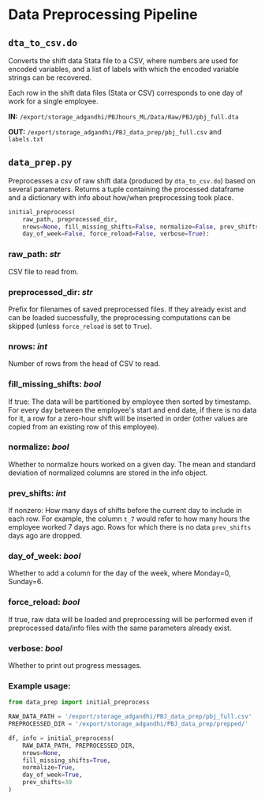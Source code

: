 # Data Preprocessing Pipeline

## `dta_to_csv.do`
Converts the shift data Stata file to a CSV, where numbers are used for encoded variables, and a list of labels with which the encoded variable strings can be recovered.

Each row in the shift data files (Stata or CSV) corresponds to one day of work for a single employee.

**IN:** `/export/storage_adgandhi/PBJhours_ML/Data/Raw/PBJ/pbj_full.dta`

**OUT:** `/export/storage_adgandhi/PBJ_data_prep/pbj_full.csv` and `labels.txt`

## `data_prep.py`
Preprocesses a csv of raw shift data (produced by `dta_to_csv.do`) based on several parameters. Returns a tuple containing the processed dataframe and a dictionary with info about how/when preprocessing took place.
```py
initial_preprocess(
    raw_path, preprocessed_dir,
    nrows=None, fill_missing_shifts=False, normalize=False, prev_shifts=0,
    day_of_week=False, force_reload=False, verbose=True):
```
### raw_path: ***str***
CSV file to read from.

### preprocessed_dir: ***str***
Prefix for filenames of saved preprocessed files. If they already exist and can be loaded successfully, the preprocessing computations can be skipped (unless `force_reload` is set to `True`).

### nrows: ***int***
Number of rows from the head of CSV to read.

### fill_missing_shifts: ***bool***
If true: The data will be partitioned by employee then sorted by timestamp. For every day between the employee's start and end date, if there is no data for it, a row for a zero-hour shift will be inserted in order (other values are copied from an existing row of this employee).

### normalize: ***bool***
Whether to normalize hours worked on a given day. The mean and standard deviation of normalized columns are stored in the info object.

### prev_shifts: ***int***
If nonzero: How many days of shifts before the current day to include in each row. For example, the column `t_7` would refer to how many hours the employee worked 7 days ago. Rows for which there is no data `prev_shifts` days ago are dropped.

### day_of_week: ***bool***
Whether to add a column for the day of the week, where Monday=0, Sunday=6.

### force_reload: ***bool***
If true, raw data will be loaded and preprocessing will be performed even if preprocessed data/info files with the same parameters already exist.

### verbose: ***bool***
Whether to print out progress messages.

### Example usage:
```py
from data_prep import initial_preprocess

RAW_DATA_PATH = '/export/storage_adgandhi/PBJ_data_prep/pbj_full.csv'
PREPROCESSED_DIR = '/export/storage_adgandhi/PBJ_data_prep/prepped/'

df, info = initial_preprocess(
    RAW_DATA_PATH, PREPROCESSED_DIR,
    nrows=None,
    fill_missing_shifts=True,
    normalize=True,
    day_of_week=True,
    prev_shifts=30
)
```